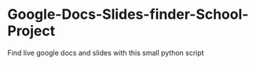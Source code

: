 # Google-Docs-Slides-finder-School-Project
Find live google docs and slides with this small python script 

